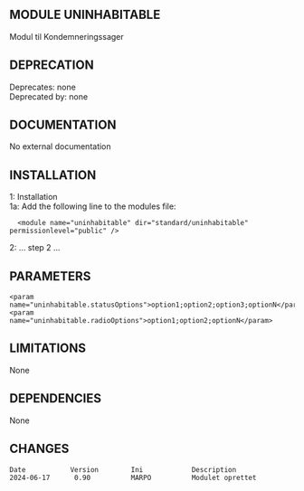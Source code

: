 
MODULE UNINHABITABLE
--------------------
Modul til Kondemneringssager

DEPRECATION
--------------------
Deprecates: none         
Deprecated by: none

DOCUMENTATION
--------------------
No external documentation

INSTALLATION
--------------------

1: Installation  
1a: Add the following line to the modules file:

      <module name="uninhabitable" dir="standard/uninhabitable" permissionlevel="public" />

2: ... step 2 ...

PARAMETERS
--------------------

	<param name="uninhabitable.statusOptions">option1;option2;option3;optionN</param>
	<param name="uninhabitable.radioOptions">option1;option2;optionN</param>


LIMITATIONS
--------------------
None

DEPENDENCIES
--------------------
None

CHANGES
--------------------
```
Date           Version        Ini            Description 
2024-06-17      0.90          MARPO          Modulet oprettet
```